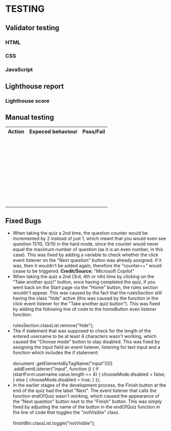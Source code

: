 <h1>TESTING</h1>

<!--I tested that this website works across some of the major Browsers: Google Chrome, Mozilla Firefox and Microsoft Edge. I also ran manual tests on the following devices and the website worked on all of them as expected.

Mobile phones: Samsung A52, Iphone 7 Plus;
Tablet: Galaxy Tab A (2016)
Laptop: Lenovo
For responsiveness and tests on devices larger than the ones mentioned above I used the BrowserDev Tools.-->

<h2>Validator testing</h2>
<h3>HTML</h3>

<h3>CSS</h3>

<h3>JavaScript</h3>

<h2>Lighthouse report</h2>
<h3>Lighthouse score</h3>

<h2>Manual testing</h2>

<table>
<tr>
<th>Action</th>
<th>Expeced behaviour</th>
<th>Pass/Fail</th>
<tr>
<tr>
<td></td>
<td></td>
<td></td>
</tr>
<tr>
<td></td>
<td></td>
<td></td>
</tr>
<tr>
<td></td>
<td></td>
<td></td>
</tr>
<tr>
<td></td>
<td></td>
<td></td>
</tr>
<tr>
<td></td>
<td></td>
<td></td>
</tr>
<tr>
<td></td>
<td></td>
<td></td>
</tr>
<tr>
<td></td>
<td></td>
<td></td>
</tr>
<tr>
<td></td>
<td></td>
<td></td>
</tr>
<tr>
<td></td>
<td></td>
<td></td>
</tr>
<tr>
<td></td>
<td></td>
<td></td>
</tr>
<tr>
<td></td>
<td></td>
<td></td>
</tr>
<tr>
<td></td>
<td></td>
<td></td>
</tr>
<tr>
<td></td>
<td></td>
<td></td>
</tr>
<tr>
<td></td>
<td></td>
<td></td>
</tr>
<tr>
<td></td>
<td></td>
<td></td>
</tr>
<tr>
<td></td>
<td></td>
<td></td>
</tr>
<tr>
<td></td>
<td></td>
<td></td>
</tr>
<tr>
<td></td>
<td></td>
<td></td>
</tr>
<tr>
<td></td>
<td></td>
<td></td>
</tr>
<tr>
<td></td>
<td></td>
<td></td>
</tr>
<tr>
<td></td>
<td></td>
<td></td>
</tr>
<tr>
<td></td>
<td></td>
<td></td>
</tr>
<tr>
<td></td>
<td></td>
<td></td>
</tr>
<tr>
<td></td>
<td></td>
<td></td>
</tr>
<tr>
<td></td>
<td></td>
<td></td>
</tr>
<tr>
<td></td>
<td></td>
<td></td>
</tr>
<tr>
<td></td>
<td></td>
<td></td>
</tr>
<tr>
<td></td>
<td></td>
<td></td>
</tr>
<tr>
<td></td>
<td></td>
<td></td>
</tr>
<tr>
<td></td>
<td></td>
<td></td>
</tr>
<tr>
<td></td>
<td></td>
<td></td>
</tr>
<tr>
<td></td>
<td></td>
<td></td>
</tr>
<tr>
<td></td>
<td></td>
<td></td>
</tr>
<tr>
<td></td>
<td></td>
<td></td>
</tr>
<tr>
<td></td>
<td></td>
<td></td>
</tr>
<tr>
<td></td>
<td></td>
<td></td>
</tr>
<tr>
<td></td>
<td></td>
<td></td>
</tr>
</table>

<h2>Fixed Bugs</h2>
<ul>
<li>When taking the quiz a 2nd time, the question counter would be incremented by 2 instead of just 1, which meant that you would even see question 11/10, 13/10 in the hard mode, since the counter would never equal the maximum number of question (as it is an even number, in this case). This was fixed by adding a variable to check whether the click event listener on the "Next question" button was already assigned. If it was, then it wouldn't be added again, therefore the "counter++" would cease to be triggered. <strong>Credit/Source:</strong> "Microsoft Copilot"</li>
<!--Add picture of code snippets-->
<li>When taking the quiz a 2nd (3rd, 4th or nth) time by clicking on the "Take another quiz!" button, once having completed the quiz, if you went back on the Start page via the "Home" button, the rules section wouldn't appear. This was caused by the fact that the rulesSection still having the class "hide" active (this was caused by the function in the click event listener for the "Take another quiz button"). This was fixed by adding the following line of code to the homeButton even listener function:</li>
<br>
rulesSection.classList.remove("hide");
<!--Add picture of code snippets-->
<br>
<li>The if statement that was supposed to check for the length of the entered username to be at least 4 characters wasn't working, which caused the "Choose mode" button to stay disabled. This was fixed by assigning the input field an event listener, listening for text input and a function which includes the if statement:</li>
<br>
document
  .getElementsByTagName("input")[0]
  .addEventListener("input", function () {
    if (startForm.username.value.length >= 4) {
      chooseMode.disabled = false;
    } else {
      chooseMode.disabled = true;
    }
  });
  <!--Add picture of code snippets-->
<br>
<li>In the earlier stages of the development process, the Finish button at the end of the quiz had the label "Next". The event listener that calls the function endOfQuiz wasn't working, which caused the appearance of the "Next question" button next to the "Finish" button. This was simply fixed by adjusting the name of the button in the endOfQuiz function in the line of code that toggles the "notVisible" class.</li>
<br>
finishBtn.classList.toggle("notVisible");
<!--Add picture of code snippets-->
</ul>